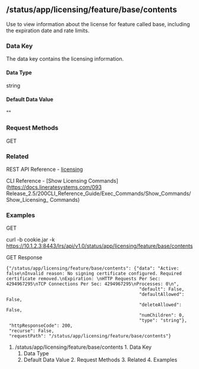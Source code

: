 ## /status/app/licensing/feature/base/contents

Use to view information about the license for feature called base, including
the expiration date and rate limits.

### Data Key

The data key contains the licensing information.

#### Data Type

string

#### Default Data Value

""

### Request Methods

GET

### Related

REST API Reference -
[licensing](/093Release_2.5/250REST_API_Reference_Guide/config/licensing)

CLI Reference - [Show Licensing Commands](https://docs.lineratesystems.com/093
Release_2.5/200CLI_Reference_Guide/Exec_Commands/Show_Commands/Show_Licensing_
Commands)

### Examples

GET

curl -b cookie.jar -k
https://10.1.2.3:8443/lrs/api/v1.0/status/app/licensing/feature/base/contents

GET Response

    
    
    {"/status/app/licensing/feature/base/contents": {"data": "Active: false\nInvalid reason: No signing certificate configured. Required certificate removed.\nExpiration: \nHTTP Requests Per Sec: 4294967295\nTCP Connections Per Sec: 4294967295\nProcesses: 0\n",
                                                      "default": False,
                                                      "defaultAllowed": False,
                                                      "deleteAllowed": False,
                                                      "numChildren": 0,
                                                      "type": "string"},
     "httpResponseCode": 200,
     "recurse": False,
     "requestPath": "/status/app/licensing/feature/base/contents"}
    

  1. /status/app/licensing/feature/base/contents
    1. Data Key
      1. Data Type
      2. Default Data Value
    2. Request Methods
    3. Related
    4. Examples

